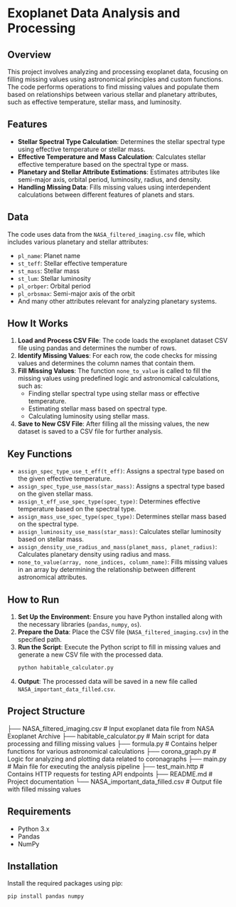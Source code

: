 # Exoplanet Data Analysis and Processing

## Overview
This project involves analyzing and processing exoplanet data, focusing on filling missing values using astronomical principles and custom functions. The code performs operations to find missing values and populate them based on relationships between various stellar and planetary attributes, such as effective temperature, stellar mass, and luminosity.

## Features
- **Stellar Spectral Type Calculation**: Determines the stellar spectral type using effective temperature or stellar mass.
- **Effective Temperature and Mass Calculation**: Calculates stellar effective temperature based on the spectral type or mass.
- **Planetary and Stellar Attribute Estimations**: Estimates attributes like semi-major axis, orbital period, luminosity, radius, and density.
- **Handling Missing Data**: Fills missing values using interdependent calculations between different features of planets and stars.

## Data
The code uses data from the `NASA_filtered_imaging.csv` file, which includes various planetary and stellar attributes:

- `pl_name`: Planet name
- `st_teff`: Stellar effective temperature
- `st_mass`: Stellar mass
- `st_lum`: Stellar luminosity
- `pl_orbper`: Orbital period
- `pl_orbsmax`: Semi-major axis of the orbit
- And many other attributes relevant for analyzing planetary systems.

## How It Works
1. **Load and Process CSV File**: The code loads the exoplanet dataset CSV file using pandas and determines the number of rows.
2. **Identify Missing Values**: For each row, the code checks for missing values and determines the column names that contain them.
3. **Fill Missing Values**: The function `none_to_value` is called to fill the missing values using predefined logic and astronomical calculations, such as:
    - Finding stellar spectral type using stellar mass or effective temperature.
    - Estimating stellar mass based on spectral type.
    - Calculating luminosity using stellar mass.
4. **Save to New CSV File**: After filling all the missing values, the new dataset is saved to a CSV file for further analysis.

## Key Functions

- `assign_spec_type_use_t_eff(t_eff)`: Assigns a spectral type based on the given effective temperature.
- `assign_spec_type_use_mass(star_mass)`: Assigns a spectral type based on the given stellar mass.
- `assign_t_eff_use_spec_type(spec_type)`: Determines effective temperature based on the spectral type.
- `assign_mass_use_spec_type(spec_type)`: Determines stellar mass based on the spectral type.
- `assign_luminosity_use_mass(star_mass)`: Calculates stellar luminosity based on stellar mass.
- `assign_density_use_radius_and_mass(planet_mass, planet_radius)`: Calculates planetary density using radius and mass.
- `none_to_value(array, none_indices, column_name)`: Fills missing values in an array by determining the relationship between different astronomical attributes.

## How to Run
1. **Set Up the Environment**: Ensure you have Python installed along with the necessary libraries (`pandas`, `numpy`, `os`).
2. **Prepare the Data**: Place the CSV file (`NASA_filtered_imaging.csv`) in the specified path.
3. **Run the Script**: Execute the Python script to fill in missing values and generate a new CSV file with the processed data.
    ```bash
    python habitable_calculator.py
    ```
4. **Output**: The processed data will be saved in a new file called `NASA_important_data_filled.csv`.

## Project Structure
├── NASA_filtered_imaging.csv # Input exoplanet data file from NASA Exoplanet Archive ├── habitable_calculator.py # Main script for data processing and filling missing values ├── formula.py # Contains helper functions for various astronomical calculations ├── corona_graph.py # Logic for analyzing and plotting data related to coronagraphs ├── main.py # Main file for executing the analysis pipeline ├── test_main.http # Contains HTTP requests for testing API endpoints ├── README.md # Project documentation └── NASA_important_data_filled.csv # Output file with filled missing values

## Requirements
- Python 3.x
- Pandas
- NumPy

## Installation
Install the required packages using pip:

```bash
pip install pandas numpy

